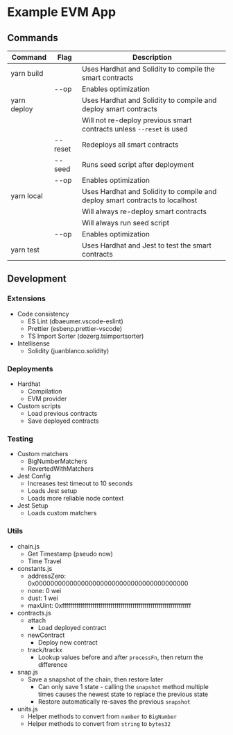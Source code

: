 # Example EVM App

## Commands

| Command     | Flag    | Description                                                                  |
| ----------- | ------- | ---------------------------------------------------------------------------- |
| yarn build  |         | Uses Hardhat and Solidity to compile the smart contracts                     |
|             | --op    | Enables optimization                                                         |
| yarn deploy |         | Uses Hardhat and Solidity to compile and deploy smart contracts              |
|             |         | Will not re-deploy previous smart contracts unless `--reset` is used         |
|             | --reset | Redeploys all smart contracts                                                |
|             | --seed  | Runs seed script after deployment                                            |
|             | --op    | Enables optimization                                                         |
| yarn local  |         | Uses Hardhat and Solidity to compile and deploy smart contracts to localhost |
|             |         | Will always re-deploy smart contracts                                        |
|             |         | Will always run seed script                                                  |
|             | --op    | Enables optimization                                                         |
| yarn test   |         | Uses Hardhat and Jest to test the smart contracts                            |

## Development

### Extensions

- Code consistency
  - ES Lint (dbaeumer.vscode-eslint)
  - Prettier (esbenp.prettier-vscode)
  - TS Import Sorter (dozerg.tsimportsorter)
- Intellisense
  - Solidity (juanblanco.solidity)

### Deployments

- Hardhat
  - Compilation
  - EVM provider
- Custom scripts
  - Load previous contracts
  - Save deployed contracts

### Testing

- Custom matchers
  - BigNumberMatchers
  - RevertedWithMatchers
- Jest Config
  - Increases test timeout to 10 seconds
  - Loads Jest setup
  - Loads more reliable node context
- Jest Setup
  - Loads custom matchers

### Utils

- chain.js
  - Get Timestamp (pseudo now)
  - Time Travel
- constants.js
  - addressZero: 0x0000000000000000000000000000000000000000
  - none: 0 wei
  - dust: 1 wei
  - maxUint: 0xffffffffffffffffffffffffffffffffffffffffffffffffffffffffffffffff
- contracts.js
  - attach
    - Load deployed contract
  - newContract
    - Deploy new contract
  - track/trackx
    - Lookup values before and after `processFn`, then return the difference
- snap.js
  - Save a snapshot of the chain, then restore later
    - Can only save 1 state - calling the `snapshot` method multiple times causes the newest state to replace the previous state
    - Restore automatically re-saves the previous `snapshot`
- units.js
  - Helper methods to convert from `number` to `BigNumber`
  - Helper methods to convert from `string` to `bytes32`
